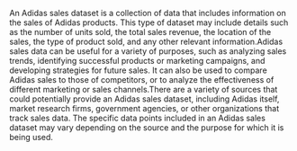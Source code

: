 
An Adidas sales dataset is a collection of data that includes information on the sales of Adidas products. 
This type of dataset may include details such as the number of units sold, the total sales revenue, the location of the sales, the type of product sold, 
and any other relevant information.Adidas sales data can be useful for a variety of purposes, such as analyzing sales trends,
identifying successful products or marketing campaigns, and developing strategies for future sales. It can also be used to compare 
Adidas sales to those of competitors, or to analyze the effectiveness of different marketing or sales channels.There are a variety of sources 
that could potentially provide an Adidas sales dataset, including Adidas itself, market research firms, government agencies, or other organizations that track sales data. The specific data points included in an Adidas sales dataset may vary depending on the source and the purpose for which it is being used.
